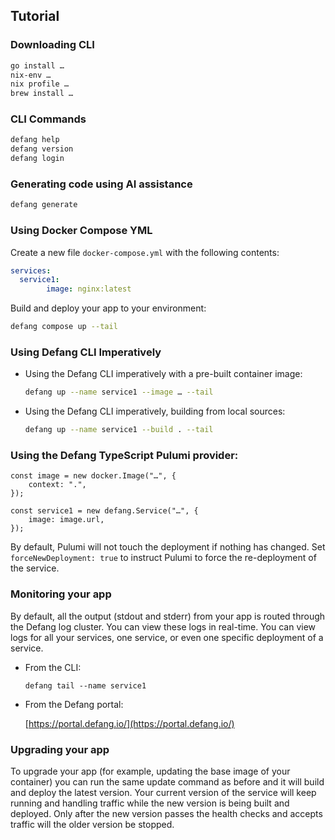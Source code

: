 ## **Tutorial**

### **Downloading CLI**

```bash
go install …
nix-env …
nix profile …
brew install …
```

### **CLI Commands**

```bash
defang help
defang version
defang login
```

### **Generating code using AI assistance**

```bash
defang generate
```

### Using Docker Compose YML

Create a new file  `docker-compose.yml` with the following contents:

```yaml
services:
  service1:
		image: nginx:latest
```

Build and deploy your app to your environment:

```bash
defang compose up --tail
```

### Using Defang CLI Imperatively

- Using the Defang CLI imperatively with a pre-built container image:
    
    ```bash
    defang up --name service1 --image … --tail
    ```
    
- Using the Defang CLI imperatively, building from local sources:
    
    ```bash
    defang up --name service1 --build . --tail
    ```
    

### Using the Defang TypeScript Pulumi provider:

```tsx
const image = new docker.Image("…", {
	context: ".",
});

const service1 = new defang.Service("…", {
	image: image.url,
});
```

By default, Pulumi will not touch the deployment if nothing has changed. Set `forceNewDeployment: true` to instruct Pulumi to force the re-deployment of the service.

### **Monitoring your app**

By default, all the output (stdout and stderr) from your app is routed through the Defang log cluster. You can view these logs in real-time. You can view logs for all your services, one service, or even one specific deployment of a service.

- From the CLI:
    
    ```tsx
    defang tail --name service1
    ```
    
- From the Defang portal:
    
    [https://portal.defang.io/](https://portal.defang.io/) 
    

### **Upgrading your app**

To upgrade your app (for example, updating the base image of your container) you can run the same update command as before and it will build and deploy the latest version. Your current version of the service will keep running and handling traffic while the new version is being built and deployed. Only after the new version passes the health checks and accepts traffic will the older version be stopped.

